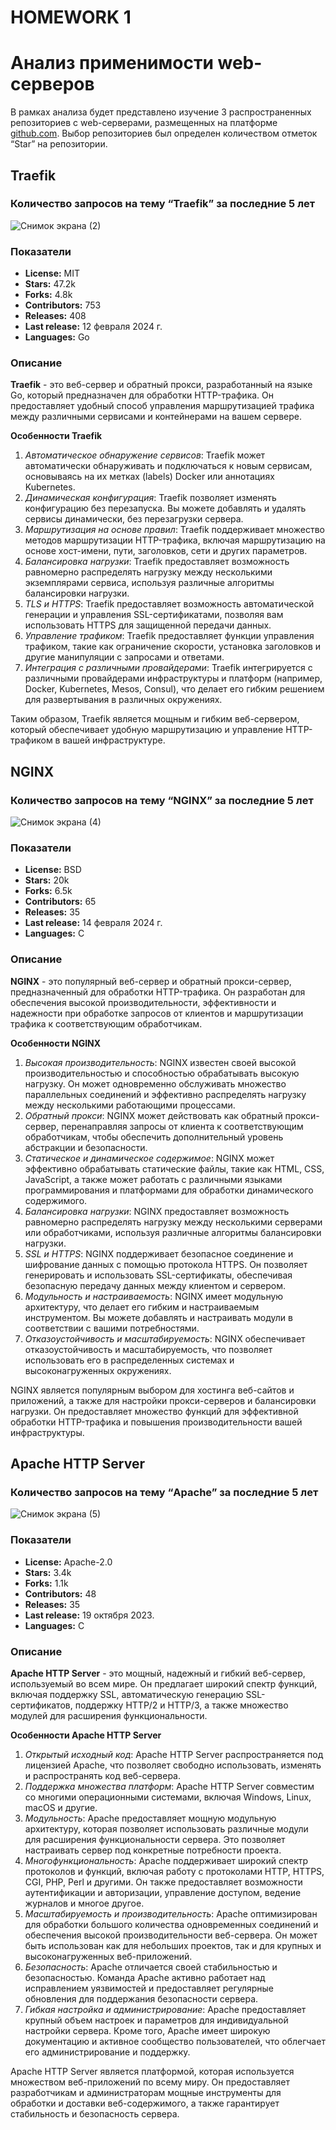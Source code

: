 # HOMEWORK 1
# Анализ применимости web-серверов
В рамках анализа будет представлено изучение 3 распространенных репозиториев с web-серверами, размещенных на платформе [github.com](https://github.com). Выбор репозиториев был определен количеством отметок “Star” на репозитории.
## Traefik
### Количество запросов на тему “Traefik” за последние 5 лет
![Снимок экрана (2)](https://github.com/nnpoliina/homework/assets/163640042/1d0a0083-4645-4861-af06-79367e1b804b)
### Показатели
- **License:** MIT
- **Stars:** 47.2k
- **Forks:** 4.8k
- **Contributors:** 753
- **Releases:** 408
- **Last release:** 12 февраля 2024 г.
- **Languages:** Go
### Описание
**Traefik** - это веб-сервер и обратный прокси, разработанный на языке Go, который предназначен для обработки HTTP-трафика. Он предоставляет удобный способ управления маршрутизацией трафика между различными сервисами и контейнерами на вашем сервере.

**Особенности Traefik**
1. *Автоматическое обнаружение сервисов*: Traefik может автоматически обнаруживать и подключаться к новым сервисам, основываясь на их метках (labels) Docker или аннотациях Kubernetes.
2. *Динамическая конфигурация*: Traefik позволяет изменять конфигурацию без перезапуска. Вы можете добавлять и удалять сервисы динамически, без перезагрузки сервера.
3. *Маршрутизация на основе правил*: Traefik поддерживает множество методов маршрутизации HTTP-трафика, включая маршрутизацию на основе хост-имени, пути, заголовков, сети и других параметров.
4. *Балансировка нагрузки*: Traefik предоставляет возможность равномерно распределять нагрузку между несколькими экземплярами сервиса, используя различные алгоритмы балансировки нагрузки.
5. *TLS и HTTPS*: Traefik предоставляет возможность автоматической генерации и управления SSL-сертификатами, позволяя вам использовать HTTPS для защищенной передачи данных.
6. *Управление трафиком*: Traefik предоставляет функции управления трафиком, такие как ограничение скорости, установка заголовков и другие манипуляции с запросами и ответами.
7. *Интеграция с различными провайдерами*: Traefik интегрируется с различными провайдерами инфраструктуры и платформ (например, Docker, Kubernetes, Mesos, Consul), что делает его гибким решением для развертывания в различных окружениях.

Таким образом, Traefik является мощным и гибким веб-сервером, который обеспечивает удобную маршрутизацию и управление HTTP-трафиком в вашей инфраструктуре.

## NGINX
### Количество запросов на тему “NGINX” за последние 5 лет
![Снимок экрана (4)](https://github.com/nnpoliina/homework/assets/163640042/0b88650e-fad1-4b05-909c-d98363fa0804)
### Показатели
- **License:** BSD
- **Stars:** 20k
- **Forks:** 6.5k
- **Contributors:** 65
- **Releases:** 35
- **Last release:** 14 февраля 2024 г.
- **Languages:** C


### Описание
 **NGINX** - это популярный веб-сервер и обратный прокси-сервер, предназначенный для обработки HTTP-трафика. Он разработан для обеспечения высокой производительности, эффективности и надежности при обработке запросов от клиентов и маршрутизации трафика к соответствующим обработчикам.
 
**Особенности NGINX**
1. *Высокая производительность*: NGINX известен своей высокой производительностью и способностью обрабатывать высокую нагрузку. Он может одновременно обслуживать множество параллельных соединений и эффективно распределять нагрузку между несколькими работающими процессами.
2. *Обратный прокси*: NGINX может действовать как обратный прокси-сервер, перенаправляя запросы от клиента к соответствующим обработчикам, чтобы обеспечить дополнительный уровень абстракции и безопасности.
3. *Статическое и динамическое содержимое*: NGINX может эффективно обрабатывать статические файлы, такие как HTML, CSS, JavaScript, а также может работать с различными языками программирования и платформами для обработки динамического содержимого.
4. *Балансировка нагрузки*: NGINX предоставляет возможность равномерно распределять нагрузку между несколькими серверами или обработчиками, используя различные алгоритмы балансировки нагрузки.
5. *SSL и HTTPS*: NGINX поддерживает безопасное соединение и шифрование данных с помощью протокола HTTPS. Он позволяет генерировать и использовать SSL-сертификаты, обеспечивая безопасную передачу данных между клиентом и сервером.
6. *Модульность и настраиваемость*: NGINX имеет модульную архитектуру, что делает его гибким и настраиваемым инструментом. Вы можете добавлять и настраивать модули в соответствии с вашими потребностями.
7. *Отказоустойчивость и масштабируемость*: NGINX обеспечивает отказоустойчивость и масштабируемость, что позволяет использовать его в распределенных системах и высоконагруженных окружениях.

NGINX является популярным выбором для хостинга веб-сайтов и приложений, а также для настройки прокси-серверов и балансировки нагрузки. Он предоставляет множество функций для эффективной обработки HTTP-трафика и повышения производительности вашей инфраструктуры.

## Apache HTTP Server
### Количество запросов на тему “Apache” за последние 5 лет
![Снимок экрана (5)](https://github.com/nnpoliina/homework/assets/163640042/9a0cf70b-c4a8-49d1-b484-43b75648d436)
### Показатели
- **License:** Apache-2.0
- **Stars:** 3.4k
- **Forks:** 1.1k
- **Contributors:** 48
- **Releases:** 35
- **Last release:** 19 октября 2023.
- **Languages:** С
### Описание
**Apache HTTP Server** - это мощный, надежный и гибкий веб-сервер, используемый во всем мире. Он предлагает широкий спектр функций, включая поддержку SSL, автоматическую генерацию SSL-сертификатов, поддержку HTTP/2 и HTTP/3, а также множество модулей для расширения функциональности.

**Особенности Apache HTTP Server**
1. *Открытый исходный код*: Apache HTTP Server распространяется под лицензией Apache, что позволяет свободно использовать, изменять и распространять код веб-сервера.
2. *Поддержка множества платформ*: Apache HTTP Server совместим со многими операционными системами, включая Windows, Linux, macOS и другие.
3. *Модульность*: Apache предоставляет мощную модульную архитектуру, которая позволяет использовать различные модули для расширения функциональности сервера. Это позволяет настраивать сервер под конкретные потребности проекта.
4. *Многофункциональность*: Apache поддерживает широкий спектр протоколов и функций, включая работу с протоколами HTTP, HTTPS, CGI, PHP, Perl и другими. Он также предоставляет возможности аутентификации и авторизации, управление доступом, ведение журналов и многое другое.
5. *Масштабируемость и производительность*: Apache оптимизирован для обработки большого количества одновременных соединений и обеспечения высокой производительности веб-сервера. Он может быть использован как для небольших проектов, так и для крупных и высоконагруженных веб-приложений.
6. *Безопасность*: Apache отличается своей стабильностью и безопасностью. Команда Apache активно работает над исправлением уязвимостей и предоставляет регулярные обновления для поддержания безопасности сервера.
7. *Гибкая настройка и администрирование*: Apache предоставляет крупный объем настроек и параметров для индивидуальной настройки сервера. Кроме того, Apache имеет широкую документацию и активное сообщество пользователей, что облегчает его администрирование и поддержку.

Apache HTTP Server является платформой, которая используется множеством веб-приложений по всему миру. Он предоставляет разработчикам и администраторам мощные инструменты для обработки и доставки веб-содержимого, а также гарантирует стабильность и безопасность сервера.
